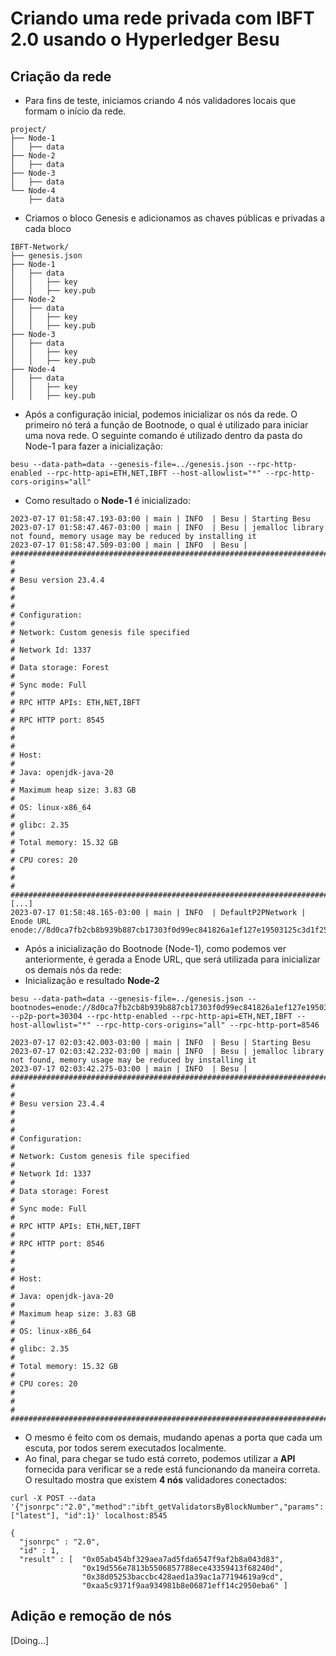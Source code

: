 # Criando uma rede privada com IBFT 2.0 usando o Hyperledger Besu
## Criação da rede
* Para fins de teste, iniciamos criando 4 nós validadores locais que formam o início da rede.
```shell
project/  
├── Node-1  
│   ├── data  
├── Node-2  
│   ├── data  
├── Node-3  
│   ├── data  
└── Node-4  
    ├── data
```
* Criamos o bloco Genesis e adicionamos as chaves públicas e privadas a cada bloco
```shell
IBFT-Network/  
├── genesis.json  
├── Node-1  
│   ├── data  
│   │   ├── key  
│   │   ├── key.pub  
├── Node-2  
│   ├── data  
│   │   ├── key  
│   │   ├── key.pub  
├── Node-3  
│   ├── data  
│   │   ├── key  
│   │   ├── key.pub  
├── Node-4  
│   ├── data  
│   │   ├── key  
│   │   ├── key.pub
```
* Após a configuração inicial, podemos inicializar os nós da rede. O primeiro nó terá a função de Bootnode, o qual é utilizado para iniciar uma nova rede. O seguinte comando é utilizado dentro da pasta do Node-1 para fazer a inicialização:
```shell
besu --data-path=data --genesis-file=../genesis.json --rpc-http-enabled --rpc-http-api=ETH,NET,IBFT --host-allowlist="*" --rpc-http-cors-origins="all"
```
* Como resultado o **Node-1** é inicializado:
```shell
2023-07-17 01:58:47.193-03:00 | main | INFO  | Besu | Starting Besu
2023-07-17 01:58:47.467-03:00 | main | INFO  | Besu | jemalloc library not found, memory usage may be reduced by installing it
2023-07-17 01:58:47.509-03:00 | main | INFO  | Besu | 
####################################################################################################
#                                                                                                  #
# Besu version 23.4.4                                                                              #
#                                                                                                  #
# Configuration:                                                                                   #
# Network: Custom genesis file specified                                                           #
# Network Id: 1337                                                                                 #
# Data storage: Forest                                                                             #
# Sync mode: Full                                                                                  #
# RPC HTTP APIs: ETH,NET,IBFT                                                                      #
# RPC HTTP port: 8545                                                                              #
#                                                                                                  #
# Host:                                                                                            #
# Java: openjdk-java-20                                                                            #
# Maximum heap size: 3.83 GB                                                                       #
# OS: linux-x86_64                                                                                 #
# glibc: 2.35                                                                                      #
# Total memory: 15.32 GB                                                                           #
# CPU cores: 20                                                                                    #
#                                                                                                  #
####################################################################################################
[...]
2023-07-17 01:58:48.165-03:00 | main | INFO  | DefaultP2PNetwork | Enode URL enode://8d0ca7fb2cb8b939b887cb17303f0d99ec841826a1ef127e19503125c3d1f258beb3529732b91843573696eb1368c82c07aeb07ee7b2b72aa9679beb9274b94e@127.0.0.1:30303
```
* Após a inicialização do Bootnode (Node-1), como podemos ver anteriormente, é gerada a Enode URL, que será utilizada para inicializar os demais nós da rede:
* Inicialização e resultado **Node-2**
```shell
besu --data-path=data --genesis-file=../genesis.json --bootnodes=enode://8d0ca7fb2cb8b939b887cb17303f0d99ec841826a1ef127e19503125c3d1f258beb3529732b91843573696eb1368c82c07aeb07ee7b2b72aa9679beb9274b94e@127.0.0.1:30303 --p2p-port=30304 --rpc-http-enabled --rpc-http-api=ETH,NET,IBFT --host-allowlist="*" --rpc-http-cors-origins="all" --rpc-http-port=8546
```
```shell
2023-07-17 02:03:42.003-03:00 | main | INFO  | Besu | Starting Besu
2023-07-17 02:03:42.232-03:00 | main | INFO  | Besu | jemalloc library not found, memory usage may be reduced by installing it
2023-07-17 02:03:42.275-03:00 | main | INFO  | Besu | 
####################################################################################################
#                                                                                                  #
# Besu version 23.4.4                                                                              #
#                                                                                                  #
# Configuration:                                                                                   #
# Network: Custom genesis file specified                                                           #
# Network Id: 1337                                                                                 #
# Data storage: Forest                                                                             #
# Sync mode: Full                                                                                  #
# RPC HTTP APIs: ETH,NET,IBFT                                                                      #
# RPC HTTP port: 8546                                                                              #
#                                                                                                  #
# Host:                                                                                            #
# Java: openjdk-java-20                                                                            #
# Maximum heap size: 3.83 GB                                                                       #
# OS: linux-x86_64                                                                                 #
# glibc: 2.35                                                                                      #
# Total memory: 15.32 GB                                                                           #
# CPU cores: 20                                                                                    #
#                                                                                                  #
####################################################################################################
```
* O mesmo é feito com os demais, mudando apenas a porta que cada um escuta, por todos serem executados localmente.
* Ao final, para chegar se tudo está correto, podemos utilizar a **API** fornecida para verificar se a rede está funcionando da maneira correta. O resultado mostra que existem **4 nós** validadores conectados:
```shell
curl -X POST --data '{"jsonrpc":"2.0","method":"ibft_getValidatorsByBlockNumber","params":["latest"], "id":1}' localhost:8545
```
```shell
{
  "jsonrpc" : "2.0",
  "id" : 1,
  "result" : [ 	"0x05ab454bf329aea7ad5fda6547f9af2b8a043d83", 
				"0x19d556e7813b5506857788ece43359413f68240d",
				"0x38d05253baccbc428aed1a39ac1a77194619a9cd",
				"0xaa5c9371f9aa934981b8e06871eff14c2950eba6" ]
```

## Adição e remoção de nós

[Doing...]

